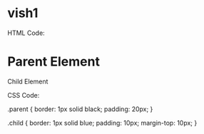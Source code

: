# vish1
HTML Code:
<!DOCTYPE html>
<html>
<head>
 <title>Parent-Child Relationship</title>
 <link rel="stylesheet" type="text/css" href="style.css">
</head>
<body>
 <div class="parent">
  <h1>Parent Element</h1>
  <div class="child">
   <p>Child Element</p>
  </div>
 </div>
</body>
</html>

CSS Code:

.parent {
 border: 1px solid black;
 padding: 20px;
}

.child {
 border: 1px solid blue;
 padding: 10px;
 margin-top: 10px;
} 
